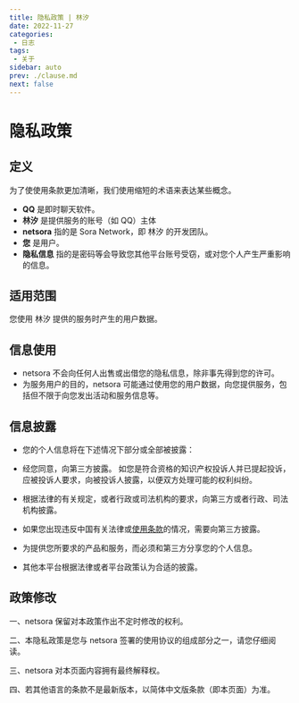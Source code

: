 ```yaml
---
title: 隐私政策 | 林汐
date: 2022-11-27
categories:
 - 日志
tags:
 - 关于
sidebar: auto
prev: ./clause.md
next: false
---
```


# 隐私政策

## 定义
为了使使用条款更加清晰，我们使用缩短的术语来表达某些概念。

* **QQ** 是即时聊天软件。
* **林汐** 是提供服务的账号（如 QQ）主体
* **netsora** 指的是 Sora Network，即 林汐 的开发团队。
* **您** 是用户。
* **隐私信息** 指的是密码等会导致您其他平台账号受窃，或对您个人产生严重影响的信息。

## 适用范围
您使用 林汐 提供的服务时产生的用户数据。

## 信息使用
* netsora 不会向任何人出售或出借您的隐私信息，除非事先得到您的许可。
* 为服务用户的目的，netsora 可能通过使用您的用户数据，向您提供服务，包括但不限于向您发出活动和服务信息等。

## 信息披露
* 您的个人信息将在下述情况下部分或全部被披露：

* 经您同意，向第三方披露。
如您是符合资格的知识产权投诉人并已提起投诉，应被投诉人要求，向被投诉人披露，以便双方处理可能的权利纠纷。

* 根据法律的有关规定，或者行政或司法机构的要求，向第三方或者行政、司法机构披露。

* 如果您出现违反中国有关法律或[使用条款](clause.md)的情况，需要向第三方披露。

* 为提供您所要求的产品和服务，而必须和第三方分享您的个人信息。

* 其他本平台根据法律或者平台政策认为合适的披露。

## 政策修改
一、netsora 保留对本政策作出不定时修改的权利。

二、本隐私政策是您与 netsora 签署的使用协议的组成部分之一，请您仔细阅读。

三、netsora 对本页面内容拥有最终解释权。

四、若其他语言的条款不是最新版本，以简体中文版条款（即本页面）为准。
